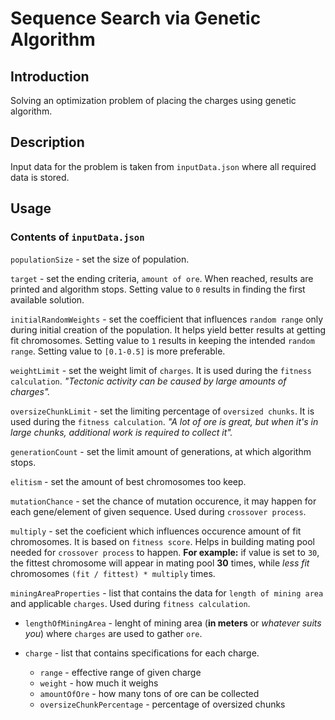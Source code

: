 # Sequence Search via Genetic Algorithm
## Introduction
Solving an optimization problem of placing the charges using genetic algorithm.
## Description
Input data for the problem is taken from `inputData.json` where all required data is stored.
## Usage
### Contents of `inputData.json`
`populationSize` - set the size of population.


`target` - set the ending criteria, `amount of ore`. When reached, results are printed and algorithm stops. Setting value to `0` results in finding the first available solution.

`initialRandomWeights` - set the coefficient that influences `random range` only during initial creation of the population. It helps yield better results at getting fit chromosomes. Setting value to `1` results in keeping the intended `random range`. Setting value to `[0.1-0.5]` is more preferable.

`weightLimit` - set the weight limit of `charges`. It is used during the `fitness calculation`. *"Tectonic activity can be caused by large amounts of charges".*

`oversizeChunkLimit` - set the limiting percentage of `oversized chunks`. It is used during the `fitness calculation`. *"A lot of ore is great, but when it's in large chunks, additional work is required to collect it".*

`generationCount` - set the limit amount of generations, at which algorithm stops.

`elitism` - set the amount of best chromosomes too keep.

`mutationChance` - set the chance of mutation occurence, it may happen for each gene/element of given sequence. Used during `crossover process`.

`multiply` - set the coeficient which influences occurence amount of fit chromosomes. It is based on `fitness score`. Helps in building mating pool needed for `crossover process` to happen. **For example:** if value is set to `30`, the fittest chromosome will appear in mating pool **30** times, while *less fit* chromosomes `(fit / fittest) * multiply` times.

`miningAreaProperties` - list that contains the data for `length of mining area` and applicable `charges`. Used during `fitness calculation`.

- `lengthOfMiningArea` - lenght of mining area (**in meters** or *whatever suits you*) where `charges` are used to gather `ore`.

- `charge` - list that contains specifications for each charge.

  - `range` - effective range of given charge
  - `weight` - how much it weighs
  - `amountOfOre` - how many tons of ore can be collected
  - `oversizeChunkPercentage` - percentage of oversized chunks
